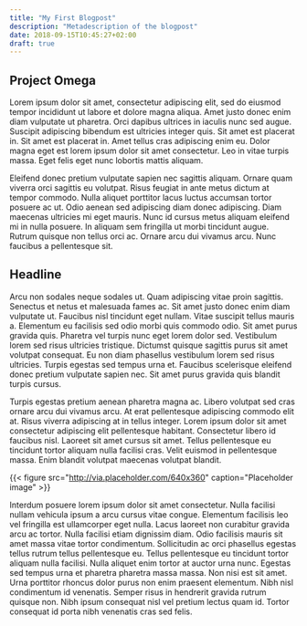 ```yaml
---
title: "My First Blogpost"
description: "Metadescription of the blogpost"
date: 2018-09-15T10:45:27+02:00
draft: true
---
```


## Project Omega

Lorem ipsum dolor sit amet, consectetur adipiscing elit, sed do eiusmod tempor incididunt ut labore et dolore magna aliqua. Amet justo donec enim diam vulputate ut pharetra. Orci dapibus ultrices in iaculis nunc sed augue. Suscipit adipiscing bibendum est ultricies integer quis. Sit amet est placerat in. Sit amet est placerat in. Amet tellus cras adipiscing enim eu. Dolor magna eget est lorem ipsum dolor sit amet consectetur. Leo in vitae turpis massa. Eget felis eget nunc lobortis mattis aliquam.

Eleifend donec pretium vulputate sapien nec sagittis aliquam. Ornare quam viverra orci sagittis eu volutpat. Risus feugiat in ante metus dictum at tempor commodo. Nulla aliquet porttitor lacus luctus accumsan tortor posuere ac ut. Odio aenean sed adipiscing diam donec adipiscing. Diam maecenas ultricies mi eget mauris. Nunc id cursus metus aliquam eleifend mi in nulla posuere. In aliquam sem fringilla ut morbi tincidunt augue. Rutrum quisque non tellus orci ac. Ornare arcu dui vivamus arcu. Nunc faucibus a pellentesque sit.

## Headline

Arcu non sodales neque sodales ut. Quam adipiscing vitae proin sagittis. Senectus et netus et malesuada fames ac. Sit amet justo donec enim diam vulputate ut. Faucibus nisl tincidunt eget nullam. Vitae suscipit tellus mauris a. Elementum eu facilisis sed odio morbi quis commodo odio. Sit amet purus gravida quis. Pharetra vel turpis nunc eget lorem dolor sed. Vestibulum lorem sed risus ultricies tristique. Dictumst quisque sagittis purus sit amet volutpat consequat. Eu non diam phasellus vestibulum lorem sed risus ultricies. Turpis egestas sed tempus urna et. Faucibus scelerisque eleifend donec pretium vulputate sapien nec. Sit amet purus gravida quis blandit turpis cursus.

Turpis egestas pretium aenean pharetra magna ac. Libero volutpat sed cras ornare arcu dui vivamus arcu. At erat pellentesque adipiscing commodo elit at. Risus viverra adipiscing at in tellus integer. Lorem ipsum dolor sit amet consectetur adipiscing elit pellentesque habitant. Consectetur libero id faucibus nisl. Laoreet sit amet cursus sit amet. Tellus pellentesque eu tincidunt tortor aliquam nulla facilisi cras. Velit euismod in pellentesque massa. Enim blandit volutpat maecenas volutpat blandit.

{{< figure src="http://via.placeholder.com/640x360" caption="Placeholder image" >}}

Interdum posuere lorem ipsum dolor sit amet consectetur. Nulla facilisi nullam vehicula ipsum a arcu cursus vitae congue. Elementum facilisis leo vel fringilla est ullamcorper eget nulla. Lacus laoreet non curabitur gravida arcu ac tortor. Nulla facilisi etiam dignissim diam. Odio facilisis mauris sit amet massa vitae tortor condimentum. Sollicitudin ac orci phasellus egestas tellus rutrum tellus pellentesque eu. Tellus pellentesque eu tincidunt tortor aliquam nulla facilisi. Nulla aliquet enim tortor at auctor urna nunc. Egestas sed tempus urna et pharetra pharetra massa massa. Non nisi est sit amet. Urna porttitor rhoncus dolor purus non enim praesent elementum. Nibh nisl condimentum id venenatis. Semper risus in hendrerit gravida rutrum quisque non. Nibh ipsum consequat nisl vel pretium lectus quam id. Tortor consequat id porta nibh venenatis cras sed felis.